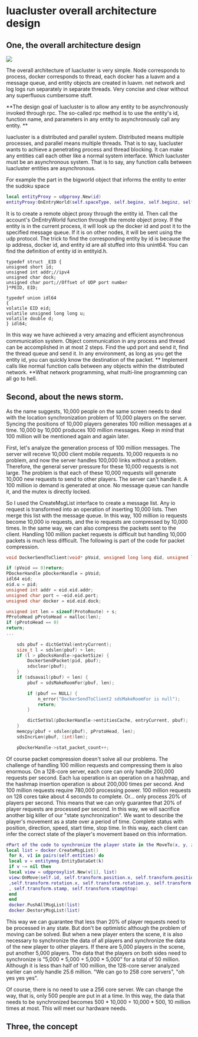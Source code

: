 # luacluster overall architecture design

## One, the overall architecture design

![](framework-1.png)

The overall architecture of luacluster is very simple. Node corresponds to process, docker corresponds to thread, each docker has a luavm and a message queue, and entity objects are created in luavm. net network and log logs run separately in separate threads. Very concise and clear without any superfluous cumbersome stuff.

**The design goal of luacluster is to allow any entity to be asynchronously invoked through rpc. The so-called rpc method is to use the entity's id, function name, and parameters in any entity to asynchronously call any entity. **

luacluster is a distributed and parallel system. Distributed means multiple processes, and parallel means multiple threads. That is to say, luacluster wants to achieve a penetrating process and thread blocking. It can make any entities call each other like a normal system interface. Which luacluster must be an asynchronous system. That is to say, any function calls between luacluster entities are asynchronous.

For example the part in the bigworld object that informs the entity to enter the sudoku space

````lua
local entityProxy = udpproxy.New(id)
entityProxy:OnEntryWorld(self.spaceType, self.beginx, self.beginz, self.endx, self.endz)
````

It is to create a remote object proxy through the entity id. Then call the account's OnEntryWorld function through the remote object proxy. If the entity is in the current process, it will look up the docker id and post it to the specified message queue. If it is on other nodes, it will be sent using the udp protocol. The trick to find the corresponding entity by id is because the ip address, docker id, and entity id are all stuffed into this unint64. You can find the definition of entity id in entityid.h.

````
typedef struct _EID {
unsigned short id;
unsigned int addr;//ipv4
unsigned char dock;
unsigned char port;//Offset of UDP port number
}*PEID, EID;

typedef union idl64
{
volatile EID eid;
volatile unsigned long long u;
volatile double d;
} idl64;
````

In this way we have achieved a very amazing and efficient asynchronous communication system. Object communication in any process and thread can be accomplished in at most 2 steps. Find the upd port and send it, find the thread queue and send it. In any environment, as long as you get the entity id, you can quickly know the destination of the packet. ** Implement calls like normal function calls between any objects within the distributed network. **What network programming, what multi-line programming can all go to hell.

## Second, about the news storm.

As the name suggests, 10,000 people on the same screen needs to deal with the location synchronization problem of 10,000 players on the server. Syncing the positions of 10,000 players generates 100 million messages at a time. 10,000 by 10,000 produces 100 million messages. Keep in mind that 100 million will be mentioned again and again later.

First, let's analyze the generation process of 100 million messages. The server will receive 10,000 client mobile requests. 10,000 requests is no problem, and now the server handles 100,000 links without a problem. Therefore, the general server pressure for these 10,000 requests is not large. The problem is that each of these 10,000 requests will generate 10,000 new requests to send to other players. The server can't handle it. A 100 million io demand is generated at once. No message queue can handle it, and the mutex is directly locked.

So I used the CreateMsgList interface to create a message list. Any io request is transformed into an operation of inserting 10,000 lists. Then merge this list with the message queue. In this way, 100 million io requests become 10,000 io requests, and the io requests are compressed by 10,000 times. In the same way, we can also compress the packets sent to the client. Handling 100 million packet requests is difficult but handling 10,000 packets is much less difficult. The following is part of the code for packet compression.

````c
void DockerSendToClient(void* pVoid, unsigned long long did, unsigned long long pid, const char* pc, size_t s) {

if (pVoid == 0)return;
PDockerHandle pDockerHandle = pVoid;
idl64 eid;
eid.u = pid;
unsigned int addr = eid.eid.addr;
unsigned char port = ~eid.eid.port;
unsigned char docker = eid.eid.dock;

unsigned int len ​​= sizeof(ProtoRoute) + s;
PProtoHead pProtoHead = malloc(len);
if (pProtoHead == 0)
return;
...
    
    sds pbuf = dictGetVal(entryCurrent);
    size_t l = sdslen(pbuf) + len;
    if (l > pDocksHandle->packetSize) {
        DockerSendPacket(pid, pbuf);
        sdsclear(pbuf);
    }
    if (sdsavail(pbuf) < len) {
        pbuf = sdsMakeRoomFor(pbuf, len);

        if (pbuf == NULL) {
            n_error("DockerSendToClient2 sdsMakeRoomFor is null");
            return;
        }

        dictSetVal(pDockerHandle->entitiesCache, entryCurrent, pbuf);
    }
    memcpy(pbuf + sdslen(pbuf), pProtoHead, len);
    sdsIncrLen(pbuf, (int)len);

    pDockerHandle->stat_packet_count++;
````

Of course packet compression doesn't solve all our problems. The challenge of handling 100 million requests and compressing them is also enormous. On a 128-core server, each core can only handle 200,000 requests per second. Each lua operation is an operation on a hashmap, and the hashmap insertion operation is about 200,000 times per second. And 100 million requests require 780,000 processing power. 100 million requests on 128 cores take about 4 seconds to complete. Or... only process 20% of players per second. This means that we can only guarantee that 20% of player requests are processed per second. In this way, we will sacrifice another big killer of our "state synchronization". We want to describe the player's movement as a state over a period of time. Complete status with position, direction, speed, start time, stop time. In this way, each client can infer the correct state of the player's movement based on this information.

````lua
#Part of the code to synchronize the player state in the MoveTo(x, y, z) function
local list = docker.CreateMsgList()
​ for k, v1 in pairs(self.entities) do
​ local v = entitymng.EntityDataGet(k)
​ if v ~= nil then
​ local view = udpproxylist.New(v[1], list)
​ view:OnMove(self.id, self.transform.position.x, self.transform.position.y, self.transform.position.z
​ ,self.transform.rotation.x, self.transform.rotation.y, self.transform.rotation.z, self.transform.velocity
​ , self.transform.stamp, self.transform.stampStop)
​ end
​ end
​ docker.PushAllMsgList(list)
​ docker.DestoryMsgList(list)
````

This way we can guarantee that less than 20% of player requests need to be processed in any state. But don't be optimistic although the problem of moving can be solved. But when a new player enters the scene, it is also necessary to synchronize the data of all players and synchronize the data of the new player to other players. If there are 5,000 players in the scene, put another 5,000 players. The data that the players on both sides need to synchronize is "5,000 * 5,000 + 5,000 * 5,000" for a total of 50 million. Although it is less than half of 100 million, the 128-core server analyzed earlier can only handle 25.6 million. "We can go to 258 core servers", "oh yes yes yes".

Of course, there is no need to use a 256 core server. We can change the way, that is, only 500 people are put in at a time. In this way, the data that needs to be synchronized becomes 500 * 10,000 + 10,000 * 500, 10 million times at most. This will meet our hardware needs.

## Three, the concept
